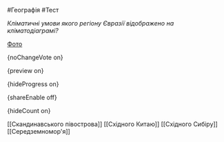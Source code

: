 #Географія #Тест

*Кліматичні умови якого регіону Євразії відображено на кліматодіаграмі?*

[Фото](https://zno.osvita.ua//doc/images/znotest/26/2622/13_5.jpg)

{noChangeVote on}

{preview on}

{hideProgress on}

{shareEnable off}

{hideCount on}

[[Скандинавського півострова]]
[[Східного Китаю]]
[[Східного Сибіру]]
[[Середземномор'я]]
